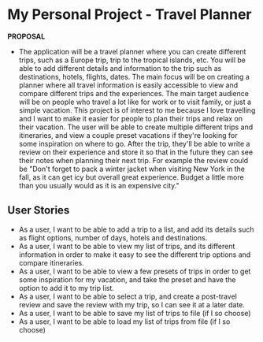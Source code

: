 # My Personal Project - Travel Planner

**PROPOSAL**

- The application will be a travel planner where you can create different trips, such as a Europe trip, trip to the
tropical islands, etc. You will be able to add different details and information to the trip such as destinations,
hotels, flights, dates. The main focus will be on creating a planner where all travel information is easily accessible 
to view and compare different trips and the experiences. The main target audience will be on people who travel a lot
like for work or to visit family, or just a simple vacation. This project is of interest to me because I love
travelling and I want to make it easier for people to plan their trips and relax on their vacation. The user will be
able to create multiple different trips and itineraries, and view a couple preset vacations if they're looking for some
inspiration on where to go. After the trip, they'll be able to write a review on their experience and store it so that
in the future they can see their notes when planning their next trip. For example the review could be "Don't forget to 
pack a winter jacket when visiting New York in the fall, as it can get icy but overall great experience. Budget
a little more than you usually would as it is an expensive city."

## User Stories
- As a user, I want to be able to add a trip to a list, and add its details such as flight options, number of days,
hotels and destinations.
- As a user, I want to be able to view my list of trips, and its different information in order to make it easy to see
the different trip options and compare itineraries.
- As a user, I want to be able to view a few presets of trips in order to get some inspiration for my vacation, and
take the preset and have the option to add it to my trip list.
- As a user, I want to be able to select a trip, and create a post-travel review and save the review with my trip, so I
can see it at a later date.
- As a user, I want to be able to save my list of trips to file (if I so choose)
- As a user, I want to be able to load my list of trips from file (if I so choose)
